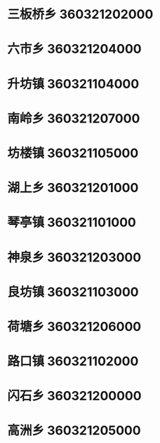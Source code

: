 # 三板桥乡 360321202000
# 六市乡 360321204000
# 升坊镇 360321104000
# 南岭乡 360321207000
# 坊楼镇 360321105000
# 湖上乡 360321201000
# 琴亭镇 360321101000
# 神泉乡 360321203000
# 良坊镇 360321103000
# 荷塘乡 360321206000
# 路口镇 360321102000
# 闪石乡 360321200000
# 高洲乡 360321205000
